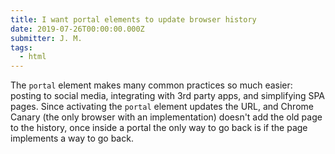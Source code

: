 ```yaml
---
title: I want portal elements to update browser history
date: 2019-07-26T00:00:00.000Z
submitter: J. M.
tags:
  - html
---
```


The `portal` element makes many common practices so much easier: posting to social media, integrating with 3rd party apps, and simplifying SPA pages. Since activating the `portal` element updates the URL, and Chrome Canary (the only browser with an implementation) doesn't add the old page to the history, once inside a portal the only way to go back is if the page implements a way to go back.
